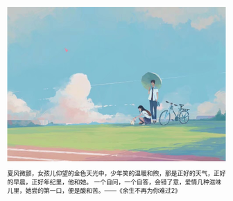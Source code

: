 ![](/assets/1518757056211.jpeg)

夏风微颤，女孩儿仰望的金色天光中，少年笑的温暖和煦，那是正好的天气，正好的早晨，正好年纪里，他和她。
一个自问，一个自答，会错了意，爱情几种滋味儿里，她尝的第一口，便是酸和苦。——《余生不再为你难过2》



